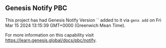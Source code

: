 ## Genesis Notify PBC

This project has had Genesis Notify Version `` added to it via `genx add` on Fri Mar 15 2024 13:15:39 GMT+0000 (Greenwich Mean Time).

For more information on this capability visit https://learn.genesis.global/docs/pbc/notify.
